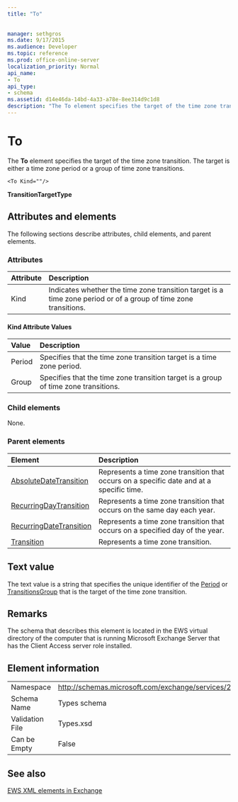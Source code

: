 ```yaml
---
title: "To"
 
 
manager: sethgros
ms.date: 9/17/2015
ms.audience: Developer
ms.topic: reference
ms.prod: office-online-server
localization_priority: Normal
api_name:
- To
api_type:
- schema
ms.assetid: d14e46da-14bd-4a33-a78e-8ee314d9c1d8
description: "The To element specifies the target of the time zone transition. The target is either a time zone period or a group of time zone transitions."
---
```


# To

The **To** element specifies the target of the time zone transition. The target is either a time zone period or a group of time zone transitions. 
  
```
<To Kind=""/>
```

 **TransitionTargetType**
## Attributes and elements

The following sections describe attributes, child elements, and parent elements.
  
### Attributes

|**Attribute**|**Description**|
|:-----|:-----|
|Kind  <br/> |Indicates whether the time zone transition target is a time zone period or of a group of time zone transitions.  <br/> |
   
#### Kind Attribute Values

|**Value**|**Description**|
|:-----|:-----|
|Period  <br/> |Specifies that the time zone transition target is a time zone period.  <br/> |
|Group  <br/> |Specifies that the time zone transition target is a group of time zone transitions.  <br/> |
   
### Child elements

None.
  
### Parent elements

|**Element**|**Description**|
|:-----|:-----|
|[AbsoluteDateTransition](absolutedatetransition.md) <br/> |Represents a time zone transition that occurs on a specific date and at a specific time.  <br/> |
|[RecurringDayTransition](recurringdaytransition.md) <br/> |Represents a time zone transition that occurs on the same day each year.  <br/> |
|[RecurringDateTransition](recurringdatetransition.md) <br/> |Represents a time zone transition that occurs on a specified day of the year.  <br/> |
|[Transition](transition.md) <br/> |Represents a time zone transition.  <br/> |
   
## Text value

The text value is a string that specifies the unique identifier of the [Period](period.md) or [TransitionsGroup](transitionsgroup.md) that is the target of the time zone transition. 
  
## Remarks

The schema that describes this element is located in the EWS virtual directory of the computer that is running Microsoft Exchange Server that has the Client Access server role installed.
  
## Element information

|||
|:-----|:-----|
|Namespace  <br/> |http://schemas.microsoft.com/exchange/services/2006/types  <br/> |
|Schema Name  <br/> |Types schema  <br/> |
|Validation File  <br/> |Types.xsd  <br/> |
|Can be Empty  <br/> |False  <br/> |
   
## See also



[EWS XML elements in Exchange](ews-xml-elements-in-exchange.md)

